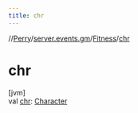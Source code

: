 ```yaml
---
title: chr
---
```

//[Perry](../../../index.html)/[server.events.gm](../index.html)/[Fitness](index.html)/[chr](chr.html)



# chr



[jvm]\
val [chr](chr.html): [Character](../../client/-character/index.html)




